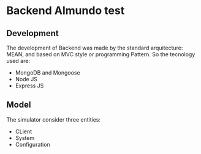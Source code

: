 # Backend Almundo test

## Development 

The development of Backend was made by the standard arquitecture: MEAN, and based on MVC style or programming Pattern. So the tecnology used are:

* MongoDB and Mongoose
* Node JS
* Express JS

## Model

The simulator consider three  entities:

* CLient
* System
* Configuration
